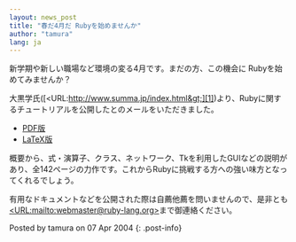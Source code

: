 ```yaml
---
layout: news_post
title: "春だ4月だ Rubyを始めませんか"
author: "tamura"
lang: ja
---
```


新学期や新しい職場など環境の変る4月です。まだの方、この機会に Rubyを始めてみませんか？

大黒学氏([&lt;URL:http://www.summa.jp/index.html&gt;][1])より、Rubyに関するチュートリアルを公開したとのメールをいただきました。

* [PDF版][2]
* [LaTeX版][3]

概要から、式・演算子、クラス、ネットワーク、Tkを利用したGUIなどの説明があり、全142ページの力作です。これからRubyに挑戦する方への強い味方となってくれるでしょう。

有用なドキュメントなどを公開された際は自薦他薦を問いませんので、是非とも[&lt;URL:mailto:webmaster@ruby-lang.org&gt;](mailto:webmaster@ruby-lang.org)まで御連絡ください。

Posted by tamura on 07 Apr 2004
{: .post-info}



[1]: http://www.summa.jp/index.html 
[2]: http://www.summa.jp/tutorial/pdf/rubyman.pdf 
[3]: http://www.summa.jp/tutorial/pdf/rubyman.tex 
